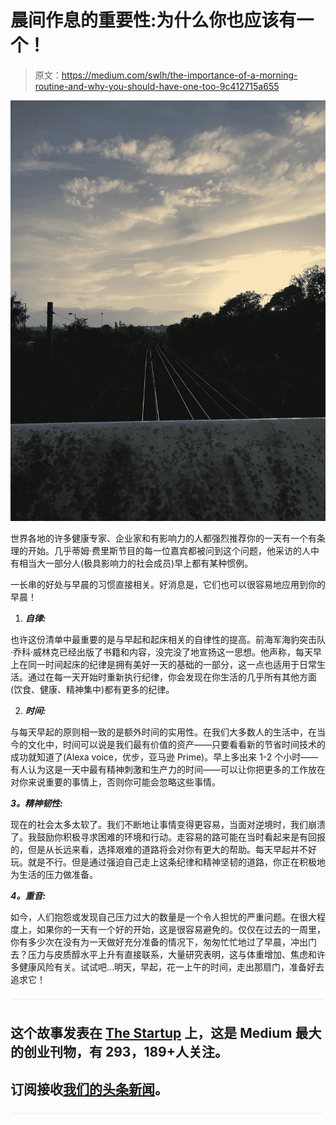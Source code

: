 # 晨间作息的重要性:为什么你也应该有一个！

> 原文：<https://medium.com/swlh/the-importance-of-a-morning-routine-and-why-you-should-have-one-too-9c412715a655>

![](img/53a293b55a8c30a29e19ced8d5096597.png)

世界各地的许多健康专家、企业家和有影响力的人都强烈推荐你的一天有一个有条理的开始。几乎蒂姆·费里斯节目的每一位嘉宾都被问到这个问题，他采访的人中有相当大一部分人(极具影响力的社会成员)早上都有某种惯例。

一长串的好处与早晨的习惯直接相关。好消息是，它们也可以很容易地应用到你的早晨！

1.  ***自律:***

也许这份清单中最重要的是与早起和起床相关的自律性的提高。前海军海豹突击队·乔科·威林克已经出版了书籍和内容，没完没了地宣扬这一思想。他声称，每天早上在同一时间起床的纪律是拥有美好一天的基础的一部分，这一点也适用于日常生活。通过在每一天开始时重新执行纪律，你会发现在你生活的几乎所有其他方面(饮食、健康、精神集中)都有更多的纪律。

2. ***时间:***

与每天早起的原则相一致的是额外时间的实用性。在我们大多数人的生活中，在当今的文化中，时间可以说是我们最有价值的资产——只要看看新的节省时间技术的成功就知道了(Alexa voice，优步，亚马逊 Prime)。早上多出来 1-2 个小时——有人认为这是一天中最有精神刺激和生产力的时间——可以让你把更多的工作放在对你来说重要的事情上，否则你可能会忽略这些事情。

***3。精神韧性:***

现在的社会太多太软了。我们不断地让事情变得更容易，当面对逆境时，我们崩溃了。我鼓励你积极寻求困难的环境和行动。走容易的路可能在当时看起来是有回报的，但是从长远来看，选择艰难的道路将会对你有更大的帮助。每天早起并不好玩。就是不行。但是通过强迫自己走上这条纪律和精神坚韧的道路，你正在积极地为生活的压力做准备。

***4。重音:***

如今，人们抱怨或发现自己压力过大的数量是一个令人担忧的严重问题。在很大程度上，如果你的一天有一个好的开始，这是很容易避免的。仅仅在过去的一周里，你有多少次在没有为一天做好充分准备的情况下，匆匆忙忙地过了早晨，冲出门去？压力与皮质醇水平上升有直接联系，大量研究表明，这与体重增加、焦虑和许多健康风险有关。试试吧…明天，早起，花一上午的时间，走出那扇门，准备好去追求它！

![](img/731acf26f5d44fdc58d99a6388fe935d.png)

## 这个故事发表在 [The Startup](https://medium.com/swlh) 上，这是 Medium 最大的创业刊物，有 293，189+人关注。

## 订阅接收[我们的头条新闻](http://growthsupply.com/the-startup-newsletter/)。

![](img/731acf26f5d44fdc58d99a6388fe935d.png)